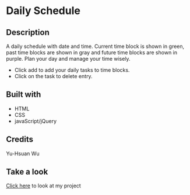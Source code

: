 # Daily Schedule

## Description
A daily schedule with date and time. Current time block is shown in green, past time blocks are shown in gray and future time blocks are shown in purple. Plan your day and manage your time wisely.

* Click add to add your daily tasks to time blocks. 
* Click on the task to delete entry.

## Built with
* HTML
* CSS
* javaScript/jQuery

## Credits
Yu-Hsuan Wu

## Take a look
[Click here](https://demiwu96.github.io/Assignment-5_Daily_Schedule/) to look at my project
